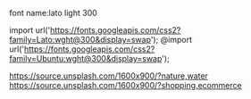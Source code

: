 font name:lato light 300

import url('https://fonts.googleapis.com/css2?family=Lato:wght@300&display=swap');
@import url('https://fonts.googleapis.com/css2?family=Ubuntu:wght@300&display=swap');


https://source.unsplash.com/1600x900/?nature,water
https://source.unsplash.com/1600x900/?shopping,ecommerce
